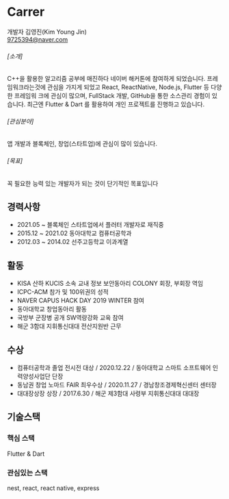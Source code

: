 # Carrer
개발자 김영진(Kim Young Jin)<br>
9725394@naver.com
###### [소개]
C++을 활용한 알고리즘 공부에 매진하다 네이버 해커톤에 참여하게 되었습니다.
프레임워크라는것에 관심을 가지게 되었고 React, ReactNative, Node.js, Flutter 등 다양한 프레임워
크에 관심이 많으며,
FullStack 개발, GitHub을 통한 소스관리 경험이 있습니다.
최근엔 Flutter & Dart 를 활용하여 개인 프로젝트를 진행하고 있습니다.
###### [관심분야]
앱 개발과 블록체인, 창업(스타트업)에 관심이 많이 있습니다.
###### [목표]
꼭 필요한 능력 있는 개발자가 되는 것이 단기적인 목표입니다

## 경력사항
- 2021.05 ~ 블록체인 스타트업에서 플러터 개발자로 재직중
- 2015.12 ~ 2021.02 동아대학교
컴퓨터공학과
- 2012.03 ~ 2014.02 선주고등학교
이과계열

## 활동
- KISA 산하 KUCIS 소속 교내 정보 보안동아리 COLONY 회장, 부회장 역임
- ICPC-ACM 참가 및 100위권의 성적
- NAVER CAPUS HACK DAY 2019 WINTER 참여
- 동아대학교 창업동아리 활동
- 국방부 군장병 공개 SW역량강화 교육 참여
- 해군 3함대 지휘통신대대 전산지원반 근무

## 수상
- 컴퓨터공학과 졸업 전시전
대상 / 2020.12.22 / 동아대학교 스마트 소프트웨어 인력양성사업단 단장
- 동남권 창업 노마드 FAIR
최우수상 / 2020.11.27 / 경남창조경제혁신센터 센터장
- 대대장상장
상장 / 2017.6.30 / 해군 제3함대 사령부 지휘통신대대 대대장

## 기술스택
### 핵심 스택
Flutter & Dart
### 관심있는 스택
nest, react, react native, express
